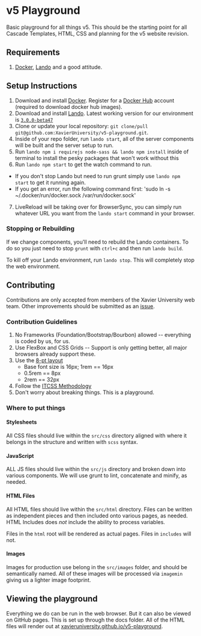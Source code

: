# v5 Playground

Basic playground for all things v5. This should be the starting point for all Cascade
Templates, HTML, CSS and planning for the v5 website revision.

## Requirements

1. [Docker](https://www.docker.com), [Lando](https://docs.devwithlando.io) and a good attitude.

## Setup Instructions

1. Download and install [Docker](https://www.docker.com). Register for a [Docker Hub](https://hub.docker.com) account (required to download docker hub images).
2. Download and install [Lando](https://docs.devwithlando.io/installation/macos.html). Latest working version for our environment is [`3.0.0-beta47`](https://github.com/lando/lando/releases/tag/v3.0.0-beta.47)
3. Clone or update your local repository: `git clone/pull git@github.com:XavierUniversity/v5-playground.git`.
4. Inside of your repo folder, run `lando start`, all of the server components will be built and the server setup to run.
5. Run `lando npm i requirejs node-sass && lando npm install` inside of terminal to install the pesky packages that won't work without this
6. Run `lando npm start` to get the watch command to run. 
  - If you don't stop Lando but need to run grunt simply use `lando npm start` to get it running again.
  - If you get an error, run the following command first: 'sudo ln -s ~/.docker/run/docker.sock /var/run/docker.sock' 
7. LiveReload will be taking over for BrowserSync, you can simply run whatever URL you want from the `lando start` command in your browser.

### Stopping or Rebuilding

If we change components, you'll need to rebuild the Lando containers. To do so you just need to stop `grunt` with `ctrl+c` and then run `lando build`. 

To kill off your Lando environment, run `lando stop`. This will completely stop the web environment.

## Contributing

Contributions are only accepted from members of the Xavier University web team. Other improvements should be submitted as an [issue](https://github.com/XavierUniversity/v5-playground/issues).

### Contribution Guidelines

1. No Frameworks (Foundation/Bootstrap/Bourbon) allowed -- everything is coded by us, for us.
2. Use FlexBox and CSS Grids -- Support is only getting better, all major browsers already support these.
3. Use the [8-pt layout](https://blog.prototypr.io/the-8pt-grid-consistent-spacing-in-ui-design-with-sketch-577e4f0fd520)
    * Base font size is 16px; 1rem == 16px
    * 0.5rem == 8px
    * 2rem == 32px
4. Follow the [ITCSS Methodology](https://blog.codeminer42.com/how-to-organize-your-styles-with-itcss-3787cbc6dcbf)
5. Don't worry about breaking things. This is a playground.

### Where to put things

#### Stylesheets 

All CSS files should live within the `src/css` directory aligned with where it belongs in the structure and written with `scss` syntax.

#### JavaScript

ALL JS files should live within the `src/js` directory and broken down into various components. We will use grunt
to lint, concatenate and minify, as needed.

#### HTML Files

All HTML files should live within the `src/html` directory. Files can be written as independent pieces
and then included onto various pages, as needed. HTML Includes does *not* include the ability to process
variables.

Files in the `html` root will be rendered as actual pages. Files in `includes` will not.

#### Images 

Images for production use belong in the `src/images` folder, and should be semantically named. All of these
images will be processed via `imagemin` giving us a lighter image footprint. 

## Viewing the playground

Everything we do can be run in the web browser. But it can also be viewed on GitHub pages.
This is set up through the docs folder. All of the HTML files will render out at [xavieruniversity.github.io/v5-playground](https://xavieruniversity.github.io/v5-playground/).
